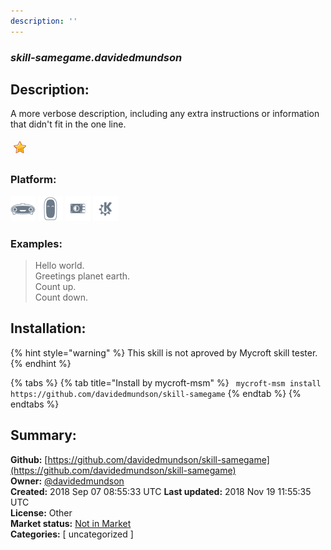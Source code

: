 ```yaml
---
description: ''
---
```


### _skill-samegame.davidedmundson_  
## Description:  
A more verbose description, including any extra instructions or
information that didn't fit in the one line.  
  
![](../.gitbook/assets/star.png)  
  
### Platform:  
 ![Mark I](../.gitbook/assets/mark-1-icon.png)  ![Mark II](../.gitbook/assets/mark-2-icon.png)  ![Picroft](../.gitbook/assets/picroft-icon.png)  ![plasmoid](../.gitbook/assets/kde.png)   
### Examples:  
> Hello world.  
> Greetings planet earth.  
> Count up.  
> Count down.  
  
## Installation:  
{% hint style="warning" %}
This skill is not aproved by Mycroft skill tester.
{% endhint %}
    
{% tabs %}
{% tab title="Install by mycroft-msm" %}
``` mycroft-msm install https://github.com/davidedmundson/skill-samegame```
{% endtab %}
  {% endtabs %}
    
## Summary:  
**Github:** [https://github.com/davidedmundson/skill-samegame](https://github.com/davidedmundson/skill-samegame)  
**Owner:** [@davidedmundson](https://github.com/davidedmundson)  
**Created:** 2018 Sep 07 08:55:33 UTC  **Last updated:** 2018 Nov 19 11:55:35 UTC  
**License:** Other  
**Market status:** [Not in Market](https://market.mycroft.ai/skill/)  
**Categories:** [ uncategorized ]   
